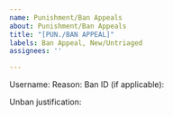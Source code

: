 ```yaml
---
name: Punishment/Ban Appeals
about: Punishment/Ban Appeals
title: "[PUN./BAN APPEAL]"
labels: Ban Appeal, New/Untriaged
assignees: ''

---
```


Username:
Reason:
Ban ID (if applicable):

Unban justification:
